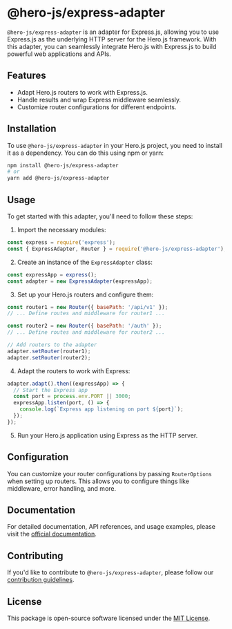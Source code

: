 # @hero-js/express-adapter

`@hero-js/express-adapter` is an adapter for Express.js, allowing you to use Express.js as the underlying HTTP server for the Hero.js framework. With this adapter, you can seamlessly integrate Hero.js with Express.js to build powerful web applications and APIs.

## Features

- Adapt Hero.js routers to work with Express.js.
- Handle results and wrap Express middleware seamlessly.
- Customize router configurations for different endpoints.

## Installation

To use `@hero-js/express-adapter` in your Hero.js project, you need to install it as a dependency. You can do this using npm or yarn:

```bash
npm install @hero-js/express-adapter
# or
yarn add @hero-js/express-adapter
```

## Usage

To get started with this adapter, you'll need to follow these steps:

1. Import the necessary modules:

```javascript
const express = require('express');
const { ExpressAdapter, Router } = require('@hero-js/express-adapter');
```

2. Create an instance of the `ExpressAdapter` class:

```javascript
const expressApp = express();
const adapter = new ExpressAdapter(expressApp);
```

3. Set up your Hero.js routers and configure them:

```javascript
const router1 = new Router({ basePath: '/api/v1' });
// ... Define routes and middleware for router1 ...

const router2 = new Router({ basePath: '/auth' });
// ... Define routes and middleware for router2 ...

// Add routers to the adapter
adapter.setRouter(router1);
adapter.setRouter(router2);
```

4. Adapt the routers to work with Express:

```javascript
adapter.adapt().then((expressApp) => {
  // Start the Express app
  const port = process.env.PORT || 3000;
  expressApp.listen(port, () => {
    console.log(`Express app listening on port ${port}`);
  });
});
```

5. Run your Hero.js application using Express as the HTTP server.

## Configuration

You can customize your router configurations by passing `RouterOptions` when setting up routers. This allows you to configure things like middleware, error handling, and more.

## Documentation

For detailed documentation, API references, and usage examples, please visit the [official documentation](https://hero-js.github.io/express-adapter/).

## Contributing

If you'd like to contribute to `@hero-js/express-adapter`, please follow our [contribution guidelines](https://github.com/hero-js/hero/blob/main/CONTRIBUTING.md).

## License

This package is open-source software licensed under the [MIT License](https://github.com/hero-js/config/blob/main/LICENSE).

